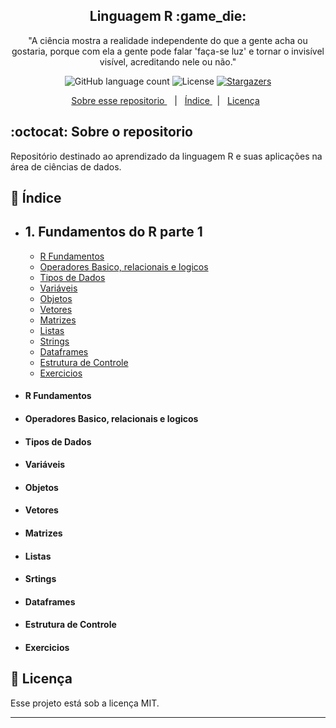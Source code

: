 <h2 align="center">
  Linguagem R :game_die:
</h2>

<p align="center">"A ciência mostra a realidade independente do que a gente acha ou gostaria, porque com ela a gente pode falar 'faça-se luz' e tornar o invisível visível, acreditando nele ou não."</blockquote>

<p align="center">
  <img alt="GitHub language count" src="https://img.shields.io/github/languages/count/rocketseat/bootcamp-gostack-desafio-01?color=%2304D361">

  <img alt="License" src="https://img.shields.io/badge/license-MIT-%2304D361">

  <a href="https://github.com/fdAssis/Linguagem-R/stargazers">
    <img alt="Stargazers" src="https://img.shields.io/github/stars/fdAssis/Linguagem-R?style=social">
  </a>
</p>

<p align="center">
  <a href="#octocat-sobre-o-repositorio">Sobre esse repositorio </a> &nbsp;&nbsp;&nbsp;|&nbsp;&nbsp;&nbsp;<a href="#milky_way-índice">Índice </a> &nbsp;&nbsp;|&nbsp;&nbsp;
  <a href="#memo-licença">Licença</a>&nbsp;&nbsp; 
</p>

## :octocat: Sobre o repositorio
  Repositório destinado ao aprendizado da linguagem R e suas aplicações na área de ciências de dados.

## :milky_way: Índice
- ## 1. Fundamentos do R parte 1
   - <a href="#r-fundamentos">R Fundamentos</a>
   - <a href="#operadores-basico-relacionais-e-logicos">Operadores Basico, relacionais e logicos</a>
   - <a href="#tipos-de-dados">Tipos de Dados</a>
   - <a href="#variáveis">Variáveis</a>
   - <a href="#objetos">Objetos</a>
   - <a href="#vetores">Vetores</a>
   - <a href="#matrizes">Matrizes</a>
   - <a href="#listas">Listas</a>
   - <a href="#strings">Strings</a>
   - <a href="#dataframes">Dataframes</a>
   - <a href="#estrutura-de-controle">Estrutura de Controle</a>
   - <a href="#exercicios">Exercicios</a>

- #### R Fundamentos
- #### Operadores Basico, relacionais e logicos
- #### Tipos de Dados
- #### Variáveis
- #### Objetos
- #### Vetores
- #### Matrizes
- #### Listas
- #### Srtings
- #### Dataframes
- #### Estrutura de Controle
- #### Exercicios



## :memo: Licença

Esse projeto está sob a licença MIT.

---
